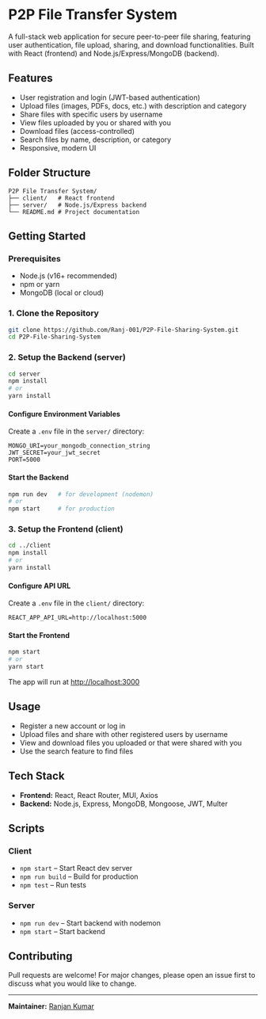 # P2P File Transfer System

A full-stack web application for secure peer-to-peer file sharing, featuring user authentication, file upload, sharing, and download functionalities. Built with React (frontend) and Node.js/Express/MongoDB (backend).

## Features
- User registration and login (JWT-based authentication)
- Upload files (images, PDFs, docs, etc.) with description and category
- Share files with specific users by username
- View files uploaded by you or shared with you
- Download files (access-controlled)
- Search files by name, description, or category
- Responsive, modern UI

## Folder Structure
```
P2P File Transfer System/
├── client/   # React frontend
├── server/   # Node.js/Express backend
└── README.md # Project documentation
```

## Getting Started

### Prerequisites
- Node.js (v16+ recommended)
- npm or yarn
- MongoDB (local or cloud)

### 1. Clone the Repository
```bash
git clone https://github.com/Ranj-001/P2P-File-Sharing-System.git
cd P2P-File-Sharing-System
```

### 2. Setup the Backend (server)
```bash
cd server
npm install
# or
yarn install
```

#### Configure Environment Variables
Create a `.env` file in the `server/` directory:
```
MONGO_URI=your_mongodb_connection_string
JWT_SECRET=your_jwt_secret
PORT=5000
```

#### Start the Backend
```bash
npm run dev   # for development (nodemon)
# or
npm start     # for production
```

### 3. Setup the Frontend (client)
```bash
cd ../client
npm install
# or
yarn install
```

#### Configure API URL
Create a `.env` file in the `client/` directory:
```
REACT_APP_API_URL=http://localhost:5000
```

#### Start the Frontend
```bash
npm start
# or
yarn start
```
The app will run at [http://localhost:3000](http://localhost:3000)

## Usage
- Register a new account or log in
- Upload files and share with other registered users by username
- View and download files you uploaded or that were shared with you
- Use the search feature to find files

## Tech Stack
- **Frontend:** React, React Router, MUI, Axios
- **Backend:** Node.js, Express, MongoDB, Mongoose, JWT, Multer

## Scripts
### Client
- `npm start` – Start React dev server
- `npm run build` – Build for production
- `npm test` – Run tests

### Server
- `npm run dev` – Start backend with nodemon
- `npm start` – Start backend

## Contributing
Pull requests are welcome! For major changes, please open an issue first to discuss what you would like to change.

---
**Maintainer:** [Ranjan Kumar](https://github.com/Ranj-001) 